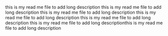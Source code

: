 this is my read me file to add long description
this is my read me file to add long description
this is my read me file to add long description
this is my read me file to add long description
this is my read me file to add long description
this is my read me file to add long descriptionthis is my read me file to add long description
